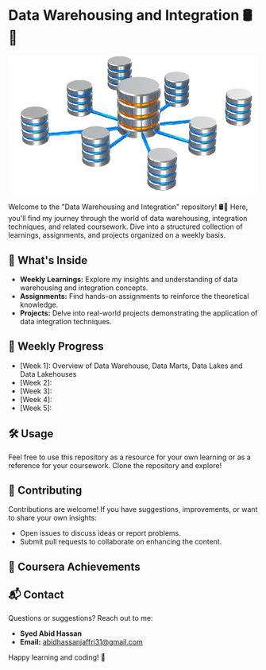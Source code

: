 # Data Warehousing and Integration 🛢️🔗

<div align="center">
  <img src="https://github.com/Syed-Abid/Data-Warehousing-and-Integration/blob/main/Data%20Warehousing%20Schema.png" alt="Data Warehousing Picture ">
</div>


Welcome to the "Data Warehousing and Integration" repository! 🛢️🔗 Here, you'll find my journey through the world of data warehousing, integration techniques, and related coursework. Dive into a structured collection of learnings, assignments, and projects organized on a weekly basis.

## 🚀 What's Inside

- **Weekly Learnings:** Explore my insights and understanding of data warehousing and integration concepts.
- **Assignments:** Find hands-on assignments to reinforce the theoretical knowledge.
- **Projects:** Delve into real-world projects demonstrating the application of data integration techniques.

## 📅 Weekly Progress

- [Week 1]: Overview of Data Warehouse, Data Marts, Data Lakes and Data Lakehouses
- [Week 2]:
- [Week 3]:
- [Week 4]:
- [Week 5]:

## 🛠️ Usage

Feel free to use this repository as a resource for your own learning or as a reference for your coursework. Clone the repository and explore!

## 🤝 Contributing

Contributions are welcome! If you have suggestions, improvements, or want to share your own insights:

- Open issues to discuss ideas or report problems.
- Submit pull requests to collaborate on enhancing the content.

## 📝 Coursera Achievements 



## 📬 Contact

Questions or suggestions? Reach out to me:

- **Syed Abid Hassan**
- **Email:** [abidhassanjaffri31@gmail.com](mailto:abidhassanjaffri31@gmail.com)

Happy learning and coding! 🚀
